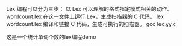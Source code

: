 Lex 编程可以分为三步：
以 Lex 可以理解的格式指定模式相关的动作。  wordcount.lex
在这一文件上运行 Lex，生成扫描器的 C 代码。 lex wordcount.lex
编译和链接 C 代码，生成可执行的扫描器。    gcc lex.yy.c

这是一个统计单词个数的lex编程demo

